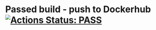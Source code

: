 # Passed build - push to Dockerhub [![Actions Status: PASS](https://github.com/azu/github-actions-badge/workflows/test/badge.svg)](https://github.com/VictoriaHilko/lesson4/actions/runs/738308092) 

